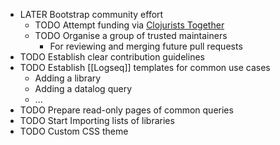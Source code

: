 - LATER Bootstrap community effort
	- TODO Attempt funding via [Clojurists Together](https://www.clojuriststogether.org)
	- TODO Organise a group of trusted maintainers
		- For reviewing and merging future pull requests
- TODO Establish clear contribution guidelines
- TODO Establish [[Logseq]] templates for common use cases
	- Adding a library
	- Adding a datalog query
	- ...
- TODO Prepare read-only pages of common queries
- TODO Start Importing lists of libraries
- TODO Custom CSS theme